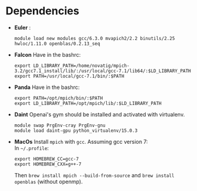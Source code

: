 # Dependencies
* **Euler** :
  ```
  module load new modules gcc/6.3.0 mvapich2/2.2 binutils/2.25 hwloc/1.11.0 openblas/0.2.13_seq
  ```
* **Falcon** Have in the bashrc:
	```
	export LD_LIBRARY_PATH=/home/novatig/mpich-3.2/gcc7.1_install/lib/:/usr/local/gcc-7.1/lib64/:$LD_LIBRARY_PATH
	export PATH=/usr/local/gcc-7.1/bin/:$PATH
	```
* **Panda** Have in the bashrc:
	```
	export PATH=/opt/mpich/bin/:$PATH
	export LD_LIBRARY_PATH=/opt/mpich/lib/:$LD_LIBRARY_PATH
	```
* **Daint** Openai's gym should be installed and activated with virtualenv.
	```
	module swap PrgEnv-cray PrgEnv-gnu
	module load daint-gpu python_virtualenv/15.0.3
	```
* **MacOs** Install `mpich` with `gcc`. Assuming gcc version 7:  
    In `~/.profile`:
    ```
    export HOMEBREW_CC=gcc-7
    export HOMEBREW_CXX=g++-7
    ```
    Then `brew install mpich --build-from-source` and `brew install openblas` (without openmp).